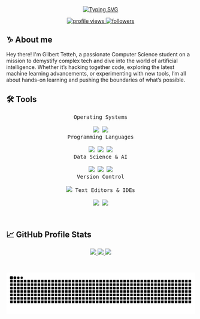 <div align=center>
    <a href="https://git.io/typing-svg"><img src="https://readme-typing-svg.herokuapp.com?font=Fira+Code&duration=5000&pause=500&color=52F7EF&center=true&vCenter=true&width=500&lines=Hi!+I'm+Gilbert+Tetteh;Computer+Science+Student;Tech+Enthusiast;Lifelong+Learner" alt="Typing SVG" /></a>
</div>

<p align="center">
	<a href="https://github.com/gilberttetteh">
		<img src="https://komarev.com/ghpvc/?username=gilberttetteh&label=Profile%20views&color=0e75b6&style=flat" alt="profile views"/>
	</a>
	<a href="https://github.com/gilberttetteh">
		<img src="https://img.shields.io/github/followers/gilberttetteh?label=Followers" alt="followers"/>
	</a>
</p>

## ♑ About me

Hey there! I'm Gilbert Tetteh, a passionate Computer Science student on a mission to demystify complex tech and dive into the world of artificial intelligence. Whether it’s hacking together code, exploring the latest machine learning advancements, or experimenting with new tools, I’m all about hands-on learning and pushing the boundaries of what’s possible.
<br/>

## 🛠️ Tools

<p align=center>
 <kbd>
      <kbd>Operating Systems</kbd>
      <br>
      <br>
        <a href="https://www.microsoft.com/en-us/windows" target="_blank"><img width="30px" src="https://cdn.jsdelivr.net/gh/devicons/devicon/icons/windows8/windows8-original.svg" /></a>
        <a href="https://ubuntu.com/" target="_blank"><img width="30px" src="https://cdn.jsdelivr.net/gh/devicons/devicon/icons/ubuntu/ubuntu-plain.svg" /></a>
    </kbd>
    <br>
    <kbd>
      <kbd>Programming Languages</kbd>
      <br>
      <br>
        <a href="https://www.python.org/" target="_blank"><img width="30px" src="https://cdn.jsdelivr.net/gh/devicons/devicon/icons/python/python-original.svg" /></a>
        <a href="https://www.cprogramming.com/" target="_blank"><img width="30px" src="https://cdn.jsdelivr.net/gh/devicons/devicon/icons/c/c-original.svg" /></a>
        <a href="https://html.com/html5/" target="_blank"><img width="30px" src="https://cdn.jsdelivr.net/gh/devicons/devicon/icons/html5/html5-original.svg" /></a>
    </kbd>
    <br>
    <kbd>
      <kbd>Data Science & AI</kbd>
      <br>
      <br>
      <a href="https://numpy.org/" target="_blank"><img width="30px" src="https://cdn.jsdelivr.net/gh/devicons/devicon/icons/numpy/numpy-original.svg" /></a>
      <a href="https://pandas.pydata.org/" target="_blank"><img width="30px" src="https://cdn.jsdelivr.net/gh/devicons/devicon/icons/pandas/pandas-original-wordmark.svg" /></a>
      <a href="https://matplotlib.org/" target="_blank"><img width="30px" src="https://upload.wikimedia.org/wikipedia/commons/8/84/Matplotlib_icon.svg" /></a>
    </kbd>
    <br>
    <kbd>
      <kbd>Version Control</kbd>
      <br>
      <br>
      <a href="https://git-scm.com/" target="_blank"><img width="30px" src="https://cdn.jsdelivr.net/gh/devicons/devicon/icons/git/git-plain.svg" /></a>
    </kbd>
    <kbd>
      <kbd>Text Editors & IDEs</kbd>
      <br>
      <br>
      <a href="https://code.visualstudio.com/" target="_blank"><img width="30px" src="https://cdn.jsdelivr.net/gh/devicons/devicon/icons/vscode/vscode-original.svg" /></a>
      <a href="https://www.jetbrains.com/pycharm/" target="_blank"><img width="30px" src="https://upload.wikimedia.org/wikipedia/commons/1/1d/PyCharm_Icon.svg" /></a>
    </kbd>
</p>

<br/>

## 📈 GitHub Profile Stats

<p align="center">
    <a href="https://github.com/gilberttetteh">
        <img height="180em" src="https://streak-stats.demolab.com?user=gilberttetteh&theme=tokyonight&hide_border=true&border_radius="/>
        <img height="180em" src="https://github-readme-stats.vercel.app/api?username=gilberttetteh&show_icons=true&count_private=true&hide_border=true&theme=tokyonight&include_all_commits=true&count_private=true"/>
        <img height="180em" src="https://github-readme-stats.vercel.app/api/top-langs/?username=gilberttetteh&hide_border=true&layout=compact&theme=tokyonight"/>
    </a>
</p>

<br/>



![snake_gif](https://github.com/gilberttetteh/gilberttetteh/blob/output/github-snake.svg)

